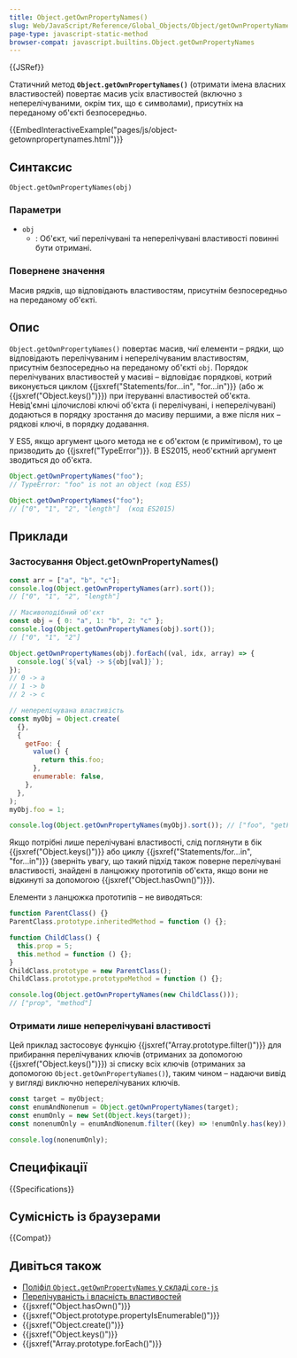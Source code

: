 ```yaml
---
title: Object.getOwnPropertyNames()
slug: Web/JavaScript/Reference/Global_Objects/Object/getOwnPropertyNames
page-type: javascript-static-method
browser-compat: javascript.builtins.Object.getOwnPropertyNames
---
```


{{JSRef}}

Статичний метод **`Object.getOwnPropertyNames()`** (отримати імена власних властивостей) повертає масив усіх властивостей (включно з неперелічуваними, окрім тих, що є символами), присутніх на переданому об'єкті безпосередньо.

{{EmbedInteractiveExample("pages/js/object-getownpropertynames.html")}}

## Синтаксис

```js-nolint
Object.getOwnPropertyNames(obj)
```

### Параметри

- `obj`
  - : Об'єкт, чиї перелічувані та неперелічувані властивості повинні бути отримані.

### Повернене значення

Масив рядків, що відповідають властивостям, присутнім безпосередньо на переданому об'єкті.

## Опис

`Object.getOwnPropertyNames()` повертає масив, чиї елементи – рядки, що відповідають перелічуваним і неперелічуваним властивостям, присутнім безпосередньо на переданому об'єкті `obj`. Порядок перелічуваних властивостей у масиві – відповідає порядкові, котрий виконується циклом {{jsxref("Statements/for...in", "for...in")}} (або ж {{jsxref("Object.keys()")}}) при ітеруванні властивостей об'єкта. Невід'ємні цілочислові ключі об'єкта (і перелічувані, і неперелічувані) додаються в порядку зростання до масиву першими, а вже після них – рядкові ключі, в порядку додавання.

У ES5, якщо аргумент цього метода не є об'єктом (є примітивом), то це призводить до {{jsxref("TypeError")}}. В ES2015, необ'єктний аргумент зводиться до об'єкта.

```js
Object.getOwnPropertyNames("foo");
// TypeError: "foo" is not an object (код ES5)

Object.getOwnPropertyNames("foo");
// ["0", "1", "2", "length"]  (код ES2015)
```

## Приклади

### Застосування Object.getOwnPropertyNames()

```js
const arr = ["a", "b", "c"];
console.log(Object.getOwnPropertyNames(arr).sort());
// ["0", "1", "2", "length"]

// Масивоподібний об'єкт
const obj = { 0: "a", 1: "b", 2: "c" };
console.log(Object.getOwnPropertyNames(obj).sort());
// ["0", "1", "2"]

Object.getOwnPropertyNames(obj).forEach((val, idx, array) => {
  console.log(`${val} -> ${obj[val]}`);
});
// 0 -> a
// 1 -> b
// 2 -> c

// неперелічувана властивість
const myObj = Object.create(
  {},
  {
    getFoo: {
      value() {
        return this.foo;
      },
      enumerable: false,
    },
  },
);
myObj.foo = 1;

console.log(Object.getOwnPropertyNames(myObj).sort()); // ["foo", "getFoo"]
```

Якщо потрібні лише перелічувані властивості, слід поглянути в бік {{jsxref("Object.keys()")}} або циклу {{jsxref("Statements/for...in", "for...in")}} (зверніть увагу, що такий підхід також поверне перелічувані властивості, знайдені в ланцюжку прототипів об'єкта, якщо вони не відкинуті за допомогою {{jsxref("Object.hasOwn()")}}).

Елементи з ланцюжка прототипів – не виводяться:

```js
function ParentClass() {}
ParentClass.prototype.inheritedMethod = function () {};

function ChildClass() {
  this.prop = 5;
  this.method = function () {};
}
ChildClass.prototype = new ParentClass();
ChildClass.prototype.prototypeMethod = function () {};

console.log(Object.getOwnPropertyNames(new ChildClass()));
// ["prop", "method"]
```

### Отримати лише неперелічувані властивості

Цей приклад застосовує функцію {{jsxref("Array.prototype.filter()")}} для прибирання перелічуваних ключів (отриманих за допомогою {{jsxref("Object.keys()")}}) зі списку всіх ключів (отриманих за допомогою `Object.getOwnPropertyNames()`), таким чином – надаючи вивід у вигляді виключно неперелічуваних ключів.

```js
const target = myObject;
const enumAndNonenum = Object.getOwnPropertyNames(target);
const enumOnly = new Set(Object.keys(target));
const nonenumOnly = enumAndNonenum.filter((key) => !enumOnly.has(key));

console.log(nonenumOnly);
```

## Специфікації

{{Specifications}}

## Сумісність із браузерами

{{Compat}}

## Дивіться також

- [Поліфіл `Object.getOwnPropertyNames` у складі `core-js`](https://github.com/zloirock/core-js#ecmascript-object)
- [Перелічуваність і власність властивостей](/uk/docs/Web/JavaScript/Enumerability_and_ownership_of_properties)
- {{jsxref("Object.hasOwn()")}}
- {{jsxref("Object.prototype.propertyIsEnumerable()")}}
- {{jsxref("Object.create()")}}
- {{jsxref("Object.keys()")}}
- {{jsxref("Array.prototype.forEach()")}}
